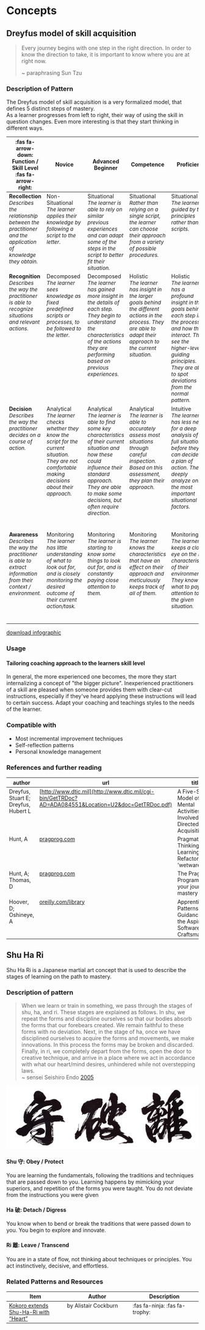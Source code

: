 # Concepts

## Dreyfus model of skill acquisition

> Every journey begins with one step in the right direction. In order to know the direction to take, it is important to know where you are at right now.
>
> ~ paraphrasing Sun Tzu

### Description of Pattern

The Dreyfus model of skill acquisition is a very formalized model, that defines 5 distinct steps of mastery.  
As a learner progresses from left to right, their way of using the skill in question changes.
Even more interesting is that they start thinking in different ways.

<style>
table td {
    vertical-align: top;
}

table th:first-of-type {
    width: 15%;
}
table th:nth-of-type(2) {
    width: 17%;
}
table th:nth-of-type(3) {
    width: 17%;
}
table th:nth-of-type(4) {
    width: 17%;
}
table th:nth-of-type(5) {
    width: 17%;
}
table th:nth-of-type(6) {
    width: 17%;
}

table em {
  font-size: 0.85rem;
}
</style>

| :fas fa-arrow-down: Function / Skill Level :fas fa-arrow-right:                                                             | Novice                                                                                                                                                         | Advanced Beginner                                                                                                                                                                                                             | Competence                                                                                                                                                                 | Proficient                                                                                                                                                                                                                        | Expert                                                                                                                                                                                                                                                     |
| --------------------------------------------------------------------------------------------------------------------------- | -------------------------------------------------------------------------------------------------------------------------------------------------------------- | ----------------------------------------------------------------------------------------------------------------------------------------------------------------------------------------------------------------------------- | -------------------------------------------------------------------------------------------------------------------------------------------------------------------------- | --------------------------------------------------------------------------------------------------------------------------------------------------------------------------------------------------------------------------------- | ---------------------------------------------------------------------------------------------------------------------------------------------------------------------------------------------------------------------------------------------------------- |
| **Recollection** <br /> _Describes the relationship between the practitioner and the application of knowledge they obtain._ | Non-Situational <br /> _The learner applies their knowledge by following a script to the letter._                                                              | Situational <br /> _The learner is able to rely on similar previous experiences and can adapt some of the steps in the script to better fit their situation._                                                                 | Situational <br /> _Rather than relying on a single script, the learner can choose their approach from a variety of possible procedures._                                  | Situational <br /> _The learner is guided by the principles rather than scripts._                                                                                                                                                 | Situational <br /> _The learner no longer relies on adhering to rules or principles, but can adapt their knowledge to the situation at hand._                                                                                                              |
| **Recognition** <br /> _Describes the way the practitioner is able to recognize situations and relevant actions._           | Decomposed <br /> _The learner sees knowledge as fixed predefined scripts or processes, to be followed to the letter._                                         | Decomposed <br /> _The learner has gained more insight in the details of each step. They begin to understand the characteristics of the actions they are performing based on previous experiences._                           | Holistic <br /> _The learner has insight in the larger goals behind the different actions in the process. They are able to adapt their approach to the current situation._ | Holistic <br /> _The learner has a profound insight in the goals behind each step in the process, and how they interact. They see the higher-level guiding principles. They are able to spot deviations from the normal pattern._ | Holistic <br /> _The learner has a very profound understanding of the subject area, and are able to see situations as a whole._                                                                                                                            |
| **Decision** <br /> _Describes the way the practitioner decides on a course of action._                                     | Analytical <br /> _The learner checks whether they know the script for the current situation. They are not comfortable making decisions about their approach._ | Analytical <br /> _The learner is able to find some key characteristics of their current situation and how these could influence their standard approach. They are able to make some decisions, but often require direction._ | Analytical <br /> _The learner is able to accurately assess most situations through careful inspection. Based on this assessment, they plan their approach._               | Intuitive <br /> _The learner has less need for a deep analysis of the full situation before they can decide on a plan of action. They deeply analyze only the most important situational factors._                               | Intuitive <br /> _The learner's decisions are driven mostly by their gut feeling. They are able to fluently combine their instincts and a deeper analysis of novelties. Often they find it difficult to explain exactly WHY they took a certain decision._ |
| **Awareness** <br /> _Describes the way the practitioner is able to extract information from their context / environment._  | Monitoring <br /> _The learner has little understanding of what to look out for, and is closely monitoring the desired outcome of their current action/task._  | Monitoring <br /> _The learner is starting to know some things to look out for, and is constantly paying close attention to them._                                                                                            | Monitoring <br /> _The learner knows the characteristics that have an effect on their approach and meticulously keeps track of all of them._                               | Monitoring <br /> _The learner keeps a close eye on the key characteristics of their environment. They know what to pay attention to in the given situation._                                                                     | Absorbed <br /> _The learner subconsciously takes mental note of behaviors and characteristics of their environment. They **feel** when something is going well, or when risks are on the horizon._                                                        |

[download infographic](src/1_Learning/Concepts/dreyfus.jpg)

### Usage

#### Tailoring coaching approach to the learners skill level

In general, the more experienced one becomes, the more they start internalizing a concept of "the bigger picture".
Inexperienced practitioners of a skill are pleased when someone provides them with clear-cut instructions, especially if they've heard applying these instructions will lead to certain success.
Adapt your coaching and teachings styles to the needs of the learner.

### Compatible with

- Most incremental improvement techniques
- Self-reflection patterns
- Personal knowledge management

### References and further reading

| author                               | url                                                                                                         | title                                                                              | publisher                          |
| ------------------------------------ | ----------------------------------------------------------------------------------------------------------- | ---------------------------------------------------------------------------------- | ---------------------------------- |
| Dreyfus, Stuart E; Dreyfus, Hubert L | [http://www.dtic.mil](http://www.dtic.mil/cgi-bin/GetTRDoc?AD=ADA084551&Location=U2&doc=GetTRDoc.pdf)       | A Five-Stage Model of the Mental Activities Involved in Directed Skill Acquisition | Storming Media                     |
| Hunt, A                              | [pragprog.com](https://pragprog.com/book/ahptl/pragmatic-thinking-and-learning)                             | Pragmatic Thinking and Learning: Refactor Your 'wetware'                           | Pragmatic Bookshelf                |
| Hunt, A; Thomas, D                   | [pragprog.com](https://pragprog.com/book/tpp20/the-pragmatic-programmer-20th-anniversary-edition)           | The Pragmatic Programmer, your journey to mastery                                  | Addison Wesley/Pragmatic Bookshelf |
| Hoover, D; Oshineye, A               | [oreilly.com/library](https://www.oreilly.com/library/view/apprenticeship-patterns/9780596806842/ch01.html) | Apprenticeship Patterns: Guidance for the Aspiring Software Craftsman              | O'Reilly Media, Inc                |


## Shu Ha Ri

Shu Ha Ri is a Japanese martial art concept that is used to describe the stages of learning on the path to mastery.

### Description of pattern

> When we learn or train in something, we pass through the stages of shu, ha, and ri. These stages are explained as follows. In shu, we repeat the forms and discipline ourselves so that our bodies absorb the forms that our forebears created. We remain faithful to these forms with no deviation. Next, in the stage of ha, once we have disciplined ourselves to acquire the forms and movements, we make innovations. In this process the forms may be broken and discarded. Finally, in ri, we completely depart from the forms, open the door to creative technique, and arrive in a place where we act in accordance with what our heart/mind desires, unhindered while not overstepping laws.  
> ~ sensei Seishiro Endo [2005](https://web.archive.org/web/20110610205348/http://homepage3.nifty.com/aikido_sakudojo/Shihan_Interview_Dou144-e.html)

![Shu Ha Ri](src/1_Learning/Concepts/shuhari_kanji.jpg)

#### Shu 守: Obey / Protect

You are learning the fundamentals, following the traditions and techniques that are passed down to you. Learning happens by mimicking your superiors, and repetition of the forms you were taught. You do not deviate from the instructions you were given

#### Ha 破: Detach / Digress

You know when to bend or break the traditions that were passed down to you. You begin to explore and innovate.

#### Ri 離: Leave / Transcend

You are in a state of flow, not thinking about techniques or principles. You act instinctively, decisive, and effortless.

### Related Patterns and Resources

| Item                                                                                                   | Author               | Description                    |
| ------------------------------------------------------------------------------------------------------ | -------------------- | ------------------------------ |
| [Kokoro extends Shu-Ha-Ri with “Heart”](https://heartofagile.com/kokoro-extends-shu-ha-ri-with-heart/) | by Alistair Cockburn | :fas fa-ninja: :fas fa-trophy: |
